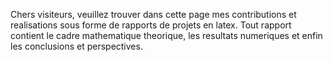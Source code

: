 Chers visiteurs, veuillez trouver dans cette page mes contributions et realisations sous forme de rapports de projets en latex. Tout rapport contient le cadre mathematique theorique, les resultats numeriques et enfin les conclusions et perspectives.
